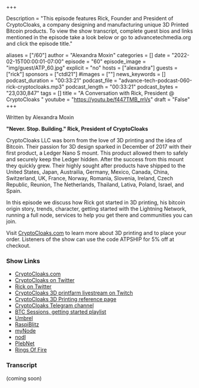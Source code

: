 +++

Description = "This episode features Rick, Founder and President of CryptoCloaks, a company designing and manufacturing unique 3D Printed Bitcoin products. To view the show transcript, complete guest bios and links mentioned in the episode take a look below or go to advancetechmedia.org and click the episode title."

aliases = ["/60"]
author = "Alexandra Moxin"
categories = []
date = "2022-02-15T00:00:01-07:00"
episode = "60"
episode_image = "img/guest/ATP_60.jpg"
explicit = "no"
hosts = ["alexandra"]
guests = ["rick"]
sponsors = ["ctdl21"]
#images = [""]
news_keywords = []
podcast_duration = "00:33:21"
podcast_file = "advance-tech-podcast-060-rick-cryptocloaks.mp3"
podcast_length = "00:33:21"
podcast_bytes = "23,030,847"
tags = []
title = "A Conversation with Rick, President @ CryptoCloaks "
youtube = "https://youtu.be/f447TMB_mVs"
draft = "False"
+++

Written by Alexandra Moxin

**"Never. Stop. Building." Rick, President of CryptoCloaks**

CryptoCloaks LLC was born from the love of 3D printing and the idea of Bitcoin. Their passion for 3D design sparked in December of 2017 with their first product, a Ledger Nano S mount. This product allowed them to safely and securely keep the Ledger hidden.  After the success from this mount they quickly grew. Their highly sought after products have shipped to the United States, Japan, Austrailia, Germany, Mexico, Canada, China, Switzerland, UK, France, Norway, Romania, Slovenia, Ireland, Czech Republic, Reunion, The Netherlands, Thailand, Lativa, Poland, Israel, and Spain.

In this episode we discuss how Rick got started in 3D printing, his bitcoin origin story, trends, character, getting started with the Lightning Network, running a full node, services to help you get there and communities you can join. 

Visit [CryptoCloaks.com](https://www.cryptocloaks.com/) to learn more about 3D printing and to place your order. Listeners of the show can use the code ATPSHIP for 5% off at checkout.

### Show Links
* [CryptoCloaks.com](https://www.cryptocloaks.com/)
* [CryptoCloaks on Twitter](https://twitter.com/CryptoCloaks)
* [Rick on Twitter](https://twitter.com/RickV3D)
* [CryptoCloaks 3D printfarm livestream on Twitch](https://www.cryptocloaks.com/livestream/)
* [CryptoCloaks 3D Printing reference page](https://3dprintersgobrrr.com/)
* [CryptoCloaks Telegram channel](https://t.me/joinchat/Odg-ExafJf25XjnGVgozyg)
* [BTC Sessions, getting started playlist](https://www.youtube.com/playlist?list=PLxdf8G0kzsUWe-rG0X6LDJAMXL7761B42)
* [Umbrel](https://getumbrel.com/)
* [RaspiBlitz](https://shop.fulmo.org/raspiblitz/#:~:text=The%20RaspiBlitz%20is%20a%20do,the%20environment%20of%20Bitcoin%20Nodes.)
* [myNode](https://mynodebtc.com/)
* [nodl](https://www.nodl.it/)
* [PlebNet](https://t.me/plebnet)
* [Rings Of Fire](https://t.me/theRingsOfFire)


### Transcript
(coming soon)

